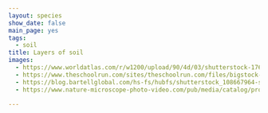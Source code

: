 ```yaml
---
layout: species
show_date: false
main_page: yes
tags: 
  - soil
title: Layers of soil
images:
  - https://www.worldatlas.com/r/w1200/upload/90/4d/03/shutterstock-176739824.jpg
  - https://www.theschoolrun.com/sites/theschoolrun.com/files/bigstock-earth-cross-section-down-to-ro-34788194.jpg
  - https://blog.bartellglobal.com/hs-fs/hubfs/shutterstock_108667964-smaller.jpg?width=1288&name=shutterstock_108667964-smaller.jpg
  - https://www.nature-microscope-photo-video.com/pub/media/catalog/product/cache/0bbf10ac3a760b9ee8ab2ee5272ed73d/0/1/01060602previewen-02t.jpg

---
```

